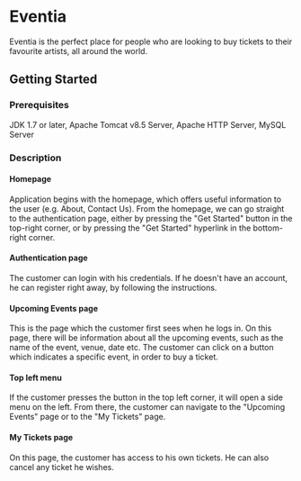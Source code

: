 # Eventia

Eventia is the perfect place for people who are looking to buy tickets to their favourite artists, all around the world.

## Getting Started

### Prerequisites
JDK 1.7 or later, Apache Tomcat v8.5 Server, Apache HTTP Server, MySQL Server

### Description

#### Homepage
Application begins with the homepage, which offers useful information to the user (e.g. About, Contact Us). From the homepage, we can go straight to the authentication page, either by pressing the "Get Started" button in the top-right corner, or by pressing the "Get Started" hyperlink in the bottom-right corner. 
#### Authentication page
The customer can login with his credentials. If he doesn't have an account, he can register right away, by following the instructions.
#### Upcoming Events page
This is the page which the customer first sees when he logs in. On this page, there will be information about all the upcoming events, such as the name of the event, venue, date etc. The customer can click on a button which indicates a specific event, in order to buy a ticket.
#### Top left menu
If the customer presses the button in the top left corner, it will open a side menu on the left. From there, the customer can navigate to the "Upcoming Events" page or to the "My Tickets" page.
#### My Tickets page
On this page, the customer has access to his own tickets. He can also cancel any ticket he wishes.


